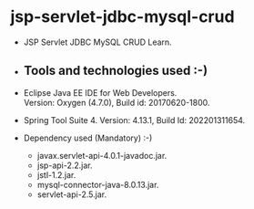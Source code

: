 # jsp-servlet-jdbc-mysql-crud

  * JSP Servlet JDBC MySQL CRUD Learn.
  
  * Tools and technologies used :-)
    -----------------------------
    
  * Eclipse Java EE IDE for Web Developers.  
	Version: Oxygen (4.7.0), Build id: 20170620-1800.
	
  * Spring Tool Suite 4.
	Version: 4.13.1, Build Id: 202201311654.
  
  * Dependency used (Mandatory) :-)
    
     * javax.servlet-api-4.0.1-javadoc.jar.
     * jsp-api-2.2.jar.
     * jstl-1.2.jar.
     * mysql-connector-java-8.0.13.jar.
     * servlet-api-2.5.jar.
  



